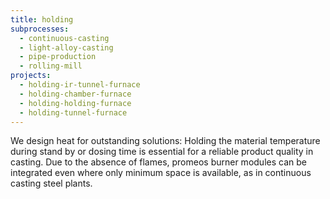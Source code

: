 ```yaml
---
title: holding
subprocesses:
  - continuous-casting
  - light-alloy-casting
  - pipe-production
  - rolling-mill
projects:
  - holding-ir-tunnel-furnace
  - holding-chamber-furnace
  - holding-holding-furnace
  - holding-tunnel-furnace
---
```


We design heat for outstanding solutions: Holding the material temperature during stand by or dosing time is essential for a reliable product quality in casting. Due to the absence of flames, promeos burner modules can be integrated even where only minimum space is available, as in continuous casting steel plants.

